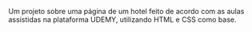 Um projeto sobre uma página de um hotel feito de acordo com as aulas assistidas na plataforma UDEMY, utilizando HTML e CSS como base.